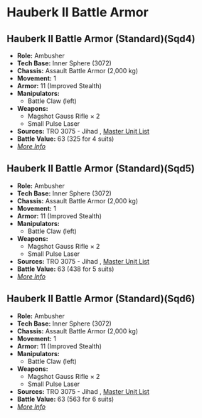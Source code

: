 # Hauberk II Battle Armor 

## Hauberk II Battle Armor (Standard)(Sqd4) 

- **Role:** Ambusher 
- **Tech Base:** Inner Sphere (3072) 
- **Chassis:** Assault Battle Armor (2,000 kg) 
- **Movement:** 1 
- **Armor:** 11 (Improved Stealth) 
- **Manipulators:** 
  - Battle Claw (left) 
- **Weapons:** 
  - Magshot Gauss Rifle × 2 
  - Small Pulse Laser 
- **Sources:** TRO 3075 - Jihad , [Master Unit List](http://masterunitlist.info/Unit/Details/4271) 
- **Battle Value:** 63 (325 for 4 suits) 
- [*More Info*](hauberk_ii_battle_armor/hauberk_ii_battle_armor_standardsqd4.md) 

## Hauberk II Battle Armor (Standard)(Sqd5) 

- **Role:** Ambusher 
- **Tech Base:** Inner Sphere (3072) 
- **Chassis:** Assault Battle Armor (2,000 kg) 
- **Movement:** 1 
- **Armor:** 11 (Improved Stealth) 
- **Manipulators:** 
  - Battle Claw (left) 
- **Weapons:** 
  - Magshot Gauss Rifle × 2 
  - Small Pulse Laser 
- **Sources:** TRO 3075 - Jihad , [Master Unit List](http://masterunitlist.info/Unit/Details/8637) 
- **Battle Value:** 63 (438 for 5 suits) 
- [*More Info*](hauberk_ii_battle_armor/hauberk_ii_battle_armor_standardsqd5.md) 

## Hauberk II Battle Armor (Standard)(Sqd6) 

- **Role:** Ambusher 
- **Tech Base:** Inner Sphere (3072) 
- **Chassis:** Assault Battle Armor (2,000 kg) 
- **Movement:** 1 
- **Armor:** 11 (Improved Stealth) 
- **Manipulators:** 
  - Battle Claw (left) 
- **Weapons:** 
  - Magshot Gauss Rifle × 2 
  - Small Pulse Laser 
- **Sources:** TRO 3075 - Jihad , [Master Unit List](http://masterunitlist.info/Unit/Details/9001) 
- **Battle Value:** 63 (563 for 6 suits) 
- [*More Info*](hauberk_ii_battle_armor/hauberk_ii_battle_armor_standardsqd6.md) 


